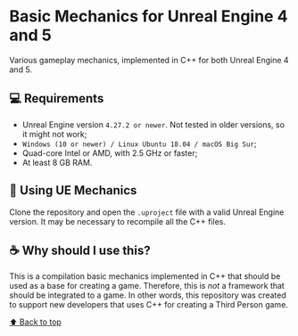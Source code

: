 # Basic Mechanics for Unreal Engine 4 and 5
Various gameplay mechanics, implemented in C++ for both Unreal Engine 4 and 5.

## 💻 Requirements
* Unreal Engine version `4.27.2 or newer`. Not tested in older versions, so it might not work;
* `Windows (10 or newer) / Linux Ubuntu 18.04 / macOS Big Sur`;
* Quad-core Intel or AMD, with 2.5 GHz or faster;
* At least 8 GB RAM.

## 🚀 Using UE Mechanics
Clone the repository and open the ```.uproject``` file with a valid Unreal Engine version. It may be necessary to recompile all the C++ files.

## ☕ Why should I use this?
This is a compilation basic mechanics implemented in C++ that should be used as a base for creating a game. Therefore, this is *not* a framework that should be integrated to a game.
In other words, this repository was created to support new developers that uses C++ for creating a Third Person game.

[⬆ Back to top](#basic-mechanics-for-unreal-engine-4-and-5)<br>
